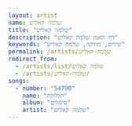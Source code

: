 ```yaml
---
layout: artist
name: שלמה קאליש
title: "שלמה קאליש"
description: "דף האמן שלמה קאליש"
keywords: "שירים, מוזיקה, שלמה קאליש"
permalink: /artists/שלמה-קאליש
redirect_from:
  - /artists/list/שלמה קאליש
  - /artists/שלמה-קאליש/
songs:
  - number: "54790"
    name: "הללוקה"
    album: "סינגלים"
    artist: "שלמה קאליש"
---
```

